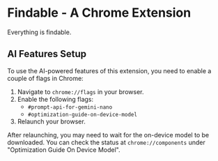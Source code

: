 # Findable - A Chrome Extension

Everything is findable.

## AI Features Setup

To use the AI-powered features of this extension, you need to enable a couple of flags in Chrome:

1.  Navigate to `chrome://flags` in your browser.
2.  Enable the following flags:
    *   `#prompt-api-for-gemini-nano`
    *   `#optimization-guide-on-device-model`
3.  Relaunch your browser.

After relaunching, you may need to wait for the on-device model to be downloaded. You can check the status at `chrome://components` under "Optimization Guide On Device Model".
